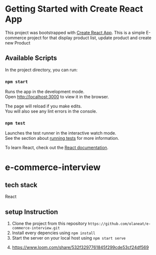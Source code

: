 # Getting Started with Create React App

This project was bootstrapped with [Create React App](https://github.com/facebook/create-react-app).
This is a simple E-commerce project for that display product list, update product and create new Product

## Available Scripts

In the project directory, you can run:

### `npm start`

Runs the app in the development mode.\
Open [http://localhost:3000](http://localhost:3000) to view it in the browser.

The page will reload if you make edits.\
You will also see any lint errors in the console.

### `npm test`

Launches the test runner in the interactive watch mode.\
See the section about [running tests](https://facebook.github.io/create-react-app/docs/running-tests) for more information.

To learn React, check out the [React documentation](https://reactjs.org/).

# e-commerce-interview

## tech stack

React

## setup Instruction

1. Clone the project from this repository `https://github.com/olaneat/e-commerce-interview.git`
2. Install every depencies using `npm install`
3. Start the server on your local host using `npm start serve`

4) https://www.loom.com/share/532f3297761845f299cde53cf24df569
